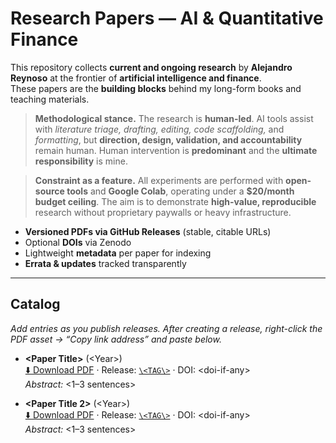 # Research Papers — AI & Quantitative Finance

This repository collects **current and ongoing research** by **Alejandro Reynoso** at the frontier of **artificial intelligence and finance**.  
These papers are the **building blocks** behind my long-form books and teaching materials.

> **Methodological stance.** The research is **human-led**. AI tools assist with *literature triage, drafting, editing, code scaffolding,* and *formatting*, but **direction, design, validation, and accountability** remain human. Human intervention is **predominant** and the **ultimate responsibility** is mine.

> **Constraint as a feature.** All experiments are performed with **open-source tools** and **Google Colab**, operating under a **$20/month budget ceiling**. The aim is to demonstrate **high-value, reproducible** research without proprietary paywalls or heavy infrastructure.

- **Versioned PDFs via GitHub Releases** (stable, citable URLs)
- Optional **DOIs** via Zenodo
- Lightweight **metadata** per paper for indexing
- **Errata & updates** tracked transparently

---

## Catalog

_Add entries as you publish releases. After creating a release, right-click the PDF asset → “Copy link address” and paste below._

- **\<Paper Title\>** (\<Year\>)  
  [⬇️ Download PDF](https://github.com/\<OWNER\>/papers/releases/download/\<TAG\>/\<FILENAME.pdf\>)
  · Release: [`\<TAG\>`](https://github.com/\<OWNER\>/papers/releases/tag/\<TAG\>)
  · DOI: \<doi-if-any\>  
  *Abstract:* \<1–3 sentences\>

- **\<Paper Title 2\>** (\<Year\>)  
  [⬇️ Download PDF](https://github.com/\<OWNER\>/papers/releases/download/\<TAG\>/\<FILENAME.pdf\>)
  · Release: [`\<TAG\>`](https://github.com/\<OWNER\>/papers/releases/tag/\<TAG\>)
  · DOI: \<doi-if-any\>  
  *Abstract:* \<1–3 sentences\>


